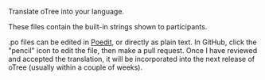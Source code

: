 Translate oTree into your language.

These files contain the built-in strings shown to participants.

.po files can be edited in [Poedit](https://poedit.net/),
or directly as plain text. In GitHub, click the "pencil" icon to edit the file,
then make a pull request. Once I have reviewed and accepted the translation,
it will be incorporated into the next release of oTree
(usually within a couple of weeks).
